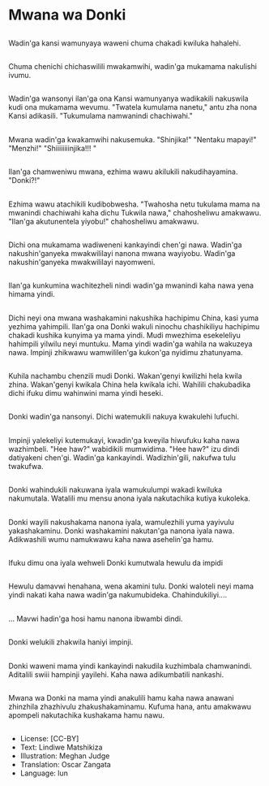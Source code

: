 # Mwana wa Donki

##
Wadin'ga kansi wamunyaya waweni chuma chakadi kwiluka hahalehi.

##
Chuma chenichi chichaswilili mwakamwihi, wadin'ga mukamama nakulishi ivumu.

##
Wadin'ga wansonyi ilan'ga ona Kansi wamunyanya wadikakili nakuswila kudi ona mukamama wevumu. "Twatela kumulama nanetu," antu zha nona Kansi adikasili. "Tukumulama namwanindi chachiwahi."

##
Mwana wadin'ga kwakamwihi nakusemuka. "Shinjika!" "Nentaku mapayi!" "Menzhi!" "Shiiiiiiiinjika!!! "

##
Ilan'ga chamweniwu mwana, ezhima wawu akilukili nakudihayamina. "Donki?!"

##
Ezhima wawu atachikili kudibobwesha. "Twahosha netu tukulama mama na mwanindi chachiwahi kaha dichu Tukwila nawa," chahosheliwu amakwawu. "Ilan'ga akutunentela yiyobu!" chahosheliwu amakwawu.

##
Dichi ona mukamama wadiweneni kankayindi chen'gi nawa. Wadin'ga nakushin'ganyeka mwakwililayi nanona mwana wayiyobu. Wadin'ga nakushin'ganyeka mwakwililayi nayomweni.

##
Ilan'ga kunkumina wachitezheli nindi wadin'ga mwanindi kaha nawa yena himama yindi.

##
Dichi neyi ona mwana washakamini nakushika hachipimu China, kasi yuma yezhima yahimpili. Ilan'ga ona Donki wakuli ninochu chashikiliyu hachipimu chakadi kushika kunyima ya mama yindi. Mudi mwezhima esekeleliyu hahimpili yilwilu neyi muntuku. Mama yindi wadin'ga wahila na wakuzeya nawa. Impinji zhikwawu wamwililen'ga kukon'ga nyidimu zhatunyama.

##
Kuhila nachambu chenzili mudi Donki. Wakan'genyi kwilizhi hela kwila zhina. Wakan'genyi kwikala China hela kwikala ichi. Wahilili chakubadika dichi ifuku dimu wahinwini mama yindi heseki.

##
Donki wadin'ga nansonyi. Dichi watemukili nakuya kwakulehi lufuchi.

##
Impinji yalekeliyi kutemukayi, kwadin'ga kweyila hiwufuku kaha nawa wazhimbeli. "Hee haw?" wabidikili mumwidima. "Hee haw?" izu dindi datiyakeni chen'gi. Wadin'ga kankayindi. Wadizhin'gili, nakufwa tulu twakufwa.

##
Donki wahindukili nakuwana iyala wamukulumpi wakadi kwiluka nakumutala. Watalili mu mensu anona iyala nakutachika kutiya kukoleka.

##
Donki wayili nakushakama nanona iyala, wamulezhili yuma yayivulu yakashakaminu. Donki washakamini nakutan'ga nanona iyala nawa. Adikwashili wumu namukwawu kaha nawa asehelin'ga hamu.

##
Ifuku dimu ona iyala wehweli Donki kumutwala hewulu da impidi

##
Hewulu damavwi henahana, wena akamini tulu. Donki waloteli neyi mama yindi nakati kaha nawa wadin'ga nakumubideka. Chahindukiliyi....

##
... Mavwi hadin'ga hosi hamu nanona ibwambi dindi.

##
Donki welukili zhakwila haniyi impinji.

##
Donki waweni mama yindi kankayindi nakudila kuzhimbala chamwanindi. Aditalili swiii hampinji yayilehi. Kaha nawa adikumbatili nankashi.

##
Mwana wa Donki na mama yindi anakulili hamu kaha nawa anawani zhinzhila zhazhivulu zhakushakaminamu. Kufuma hana, antu amakwawu apompeli nakutachika kushakama hamu nawu.

##
* License: [CC-BY]
* Text: Lindiwe Matshikiza
* Illustration: Meghan Judge
* Translation: Oscar Zangata
* Language: lun
